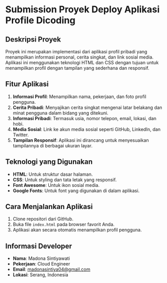 # Submission Proyek Deploy Aplikasi Profile Dicoding

## Deskripsi Proyek

Proyek ini merupakan implementasi dari aplikasi profil pribadi yang menampilkan informasi personal, cerita singkat, dan link sosial media. Aplikasi ini menggunakan teknologi HTML dan CSS dengan tujuan untuk menampilkan profil dengan tampilan yang sederhana dan responsif.

## Fitur Aplikasi

1. **Informasi Profil**: Menampilkan nama, pekerjaan, dan foto profil pengguna.
2. **Cerita Pribadi**: Menyajikan cerita singkat mengenai latar belakang dan minat pengguna dalam bidang yang ditekuni.
3. **Informasi Pribadi**: Termasuk usia, nomor telepon, email, lokasi, dan hobi.
4. **Media Sosial**: Link ke akun media sosial seperti GitHub, LinkedIn, dan Twitter.
5. **Tampilan Responsif**: Aplikasi ini dirancang untuk menyesuaikan tampilannya di berbagai ukuran layar.

## Teknologi yang Digunakan

- **HTML**: Untuk struktur dasar halaman.
- **CSS**: Untuk styling dan tata letak yang responsif.
- **Font Awesome**: Untuk ikon sosial media.
- **Google Fonts**: Untuk font yang digunakan di dalam aplikasi.

## Cara Menjalankan Aplikasi

1. Clone repositori dari GitHub.
2. Buka file `index.html` pada browser favorit Anda.
3. Aplikasi akan secara otomatis menampilkan profil pengguna.

## Informasi Developer

- **Nama**: Madona Sintiyawati
- **Pekerjaan**: Cloud Engineer
- **Email**: madonasintiya04@gmail.com
- **Lokasi**: Serang, Indonesia
